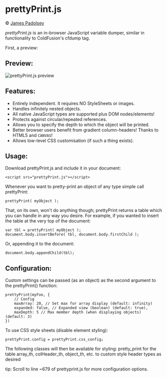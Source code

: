 prettyPrint.js
===

&copy; [James Padolsey](http://james.padolsey.com)

*prettyPrint.js* is an in-browser JavaScript variable dumper, similar in functionality to ColdFusion's cfdump tag. 

First, a preview:

Preview:
---

![prettyPrint.js preview](http://img132.imageshack.us/img132/5890/prettyprintpreview.png)

Features:
---

* Entirely independent. It requires NO StyleSheets or images.
* Handles infinitely nested objects.
* All native JavaScript types are supported plus DOM nodes/elements!
* Protects against circular/repeated references.
* Allows you to specify the depth to which the object will be printed.
* Better browser users benefit from gradient column-headers! Thanks to HTML5 and <code>CANVAS</code>!
* Allows low-level CSS customisation (if such a thing exists).

Usage:
---

Download prettyPrint.js and include it in your document:

    <script src="prettyPrint.js"></script>

Whenever you want to pretty-print an object of any type simple call prettyPrint:

    prettyPrint( myObject );
    
That, on its own, won't do anything though; prettyPrint returns a table which you can handle in any way you desire. For example, if you wanted to insert the table at the very top of the document:

    var tbl = prettyPrint( myObject );
    document.body.insertBefore( tbl, document.body.firstChild );
    
Or, appending it to the document:

    document.body.appendChild(tbl);
    
Configuration:
---

Custom settings can be passed (as an object) as the second argument to the prettyPrint() function:

	prettyPrint(myFoo, {
		// Config
		maxArray: 20, // Set max for array display (default: infinity)
		expanded: false, // Expanded view (boolean) (default: true),
		maxDepth: 5 // Max member depth (when displaying objects) (default: 3)
	})

To use CSS style sheets (disable element styling):

	prettyPrint.config = prettyPrint.css_config;

The following classes will then be available for styling:
	pretty_print for the table
	array_th, colHeader_th, object_th, etc. to custom style header types as desired


tip: Scroll to line ~679 of prettyprint.js for more configuration options.

